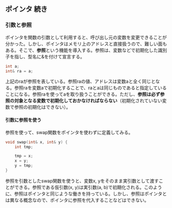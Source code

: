 ## ポインタ 続き
### 引数と参照
ポインタを関数の引数として利用すると、呼び出し元の変数を変更できることが分かった。しかし、ポインタはメモリ上のアドレスと直接扱うので、難しい面もある。そこで、**参照**という機能を導入する。参照は、変数などで初期化した識別子を指し、型名に&を付けて宣言する。
```C++
int a;
int& ra = a;
```
上記のraが参照を表している。参照raの値、アドレスは変数aと全く同じとなる。参照raを変数aで初期化することで、raとaは同じものであると指定していることになる。参照raを使ってaを取り扱うことができる。ただし、**参照は必ず参照の対象となる変数で初期化しておかなければならない**（初期化されていない変数で参照の初期化はできない）。

#### 引数に参照を使う
参照を使って、swap関数をポインタを使わずに定義してみる。
```C++
void swap(int& x, int& y) {
    int tmp;

    tmp = x;
    x = y;
    y = tmp;
}
```
参照を引数としたswap関数を使うと、変数x, yをそのまま実引数として渡すことができる。参照である仮引数(x, y)は実引数(a, b)で初期化される。このように、参照はポインタと同じような働きを持っている。しかし、参照はポインタとは異なる概念なので、ポインタに参照を代入することなどはできない。